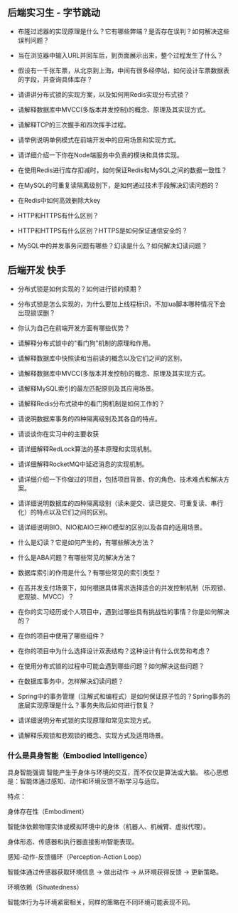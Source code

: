 ## 后端实习生 - 字节跳动

* 布隆过滤器的实现原理是什么？它有哪些弊端？是否存在误判？如何解决这些误判问题？

* 当在浏览器中输入URL并回车后，到页面展示出来，整个过程发生了什么？

* 假设有一千张车票，从北京到上海，中间有很多经停站，如何设计车票数据表的字段，并查询具体库存？

* 请讲讲分布式锁的实现方案，以及如何用Redis实现分布式锁？

* 请解释数据库中MVCC(多版本并发控制)的概念、原理及其实现方式。

* 请解释TCP的三次握手和四次挥手过程。

* 请举例说明单例模式在前端开发中的应用场景和实现方式。

* 请详细介绍一下你在Node端服务中负责的模块和具体实现。

* 在使用Redis进行库存扣减时，如何保证Redis和MySQL之间的数据一致性？

* 在MySQL的可重复读隔离级别下，是如何通过技术手段解决幻读问题的？

* 在Redis中如何高效删除大key

* HTTP和HTTPS有什么区别？

* HTTP和HTTPS有什么区别？HTTPS是如何保证通信安全的？

* MySQL中的并发事务问题有哪些？幻读是什么？如何解决幻读问题？

## 后端开发 快手
* 分布式锁是如何实现的？如何进行锁的续期？

* 分布式锁是怎么实现的，为什么要加上线程标识，不加lua脚本哪种情况下会出现锁误删？

* 你认为自己在前端开发方面有哪些优势？

* 请解释分布式锁中的"看门狗"机制的原理和作用。

* 请解释数据库中快照读和当前读的概念以及它们之间的区别。

* 请解释数据库中MVCC(多版本并发控制)的概念、原理及其实现方式。

* 请解释MySQL索引的最左匹配原则及其应用场景。

* 请解释Redis分布式锁中的看门狗机制是如何工作的？

* 请说明数据库事务的四种隔离级别及其各自的特点。

* 请谈谈你在实习中的主要收获

* 请详细解释RedLock算法的基本原理和实现机制。

* 请详细解释RocketMQ中延迟消息的实现机制。

* 请详细介绍一下你做过的项目，包括项目背景、你的角色、技术难点和解决方案。

* 请详细说明数据库的四种隔离级别（读未提交、读已提交、可重复读、串行化）的特点以及它们之间的区别。

* 请详细说明BIO、NIO和AIO三种IO模型的区别以及各自的适用场景。

* 什么是幻读？它是如何产生的，有哪些解决方法？

* 什么是ABA问题？有哪些常见的解决方法？

* 数据库索引的作用是什么？有哪些常见的索引类型？

* 在高并发支付场景下，如何根据具体需求选择适合的并发控制机制（乐观锁、悲观锁、MVCC）？

* 在你的实习经历或个人项目中，遇到过哪些具有挑战性的事情？你是如何解决的？

* 在你的项目中使用了哪些组件？

* 在你的项目中为什么选择设计双表结构？这种设计有什么优势和考虑？

* 在使用分布式锁的过程中可能会遇到哪些问题？如何解决这些问题？

* 在数据库事务中，怎样解决幻读问题？

* Spring中的事务管理（注解式和编程式）是如何保证原子性的？Spring事务的底层实现原理是什么？事务失败后如何进行恢复？

* 请详细说明分布式锁的实现原理和常见实现方式。

* 请解释乐观锁和悲观锁的概念、实现方式及适用场景。

### 什么是具身智能（Embodied Intelligence）

具身智能强调 智能产生于身体与环境的交互，而不仅仅是算法或大脑。
核心思想是：智能体通过感知、动作和环境反馈不断学习与适应。

特点：

身体存在性（Embodiment）

智能体依赖物理实体或模拟环境中的身体（机器人、机械臂、虚拟代理）。

身体形态、传感器和执行器直接影响智能表现。

感知-动作-反馈循环（Perception-Action Loop）

智能体通过传感器获取环境信息 → 做出动作 → 从环境获得反馈 → 更新策略。

环境依赖（Situatedness）

智能体行为与环境紧密相关，同样的策略在不同环境可能表现不同。